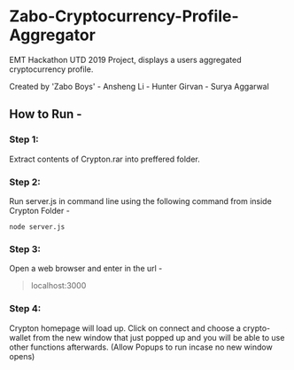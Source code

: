 # Zabo-Cryptocurrency-Profile-Aggregator
EMT Hackathon UTD 2019 Project, displays a users aggregated cryptocurrency profile. 

Created by 'Zabo Boys'
          - Ansheng Li
          - Hunter Girvan
          - Surya Aggarwal
          
## How to Run - 

### Step 1:
Extract contents of Crypton.rar into preffered folder.

### Step 2:
Run server.js in command line using the following command from inside Crypton Folder - 
```
node server.js
```

### Step 3:
Open a web browser and enter in the url - 
> localhost:3000

### Step 4:
Crypton homepage will load up.
Click on connect and choose a crypto-wallet from the new window that just popped up and you will be able to use other functions afterwards.
(Allow Popups to run incase no new window opens)
